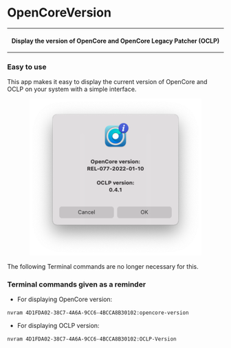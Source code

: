 # OpenCoreVersion

---

<h4 align="center">Display the version of OpenCore and OpenCore Legacy Patcher (OCLP)</h4>

---

### Easy to use

This app makes it easy to display the current version of OpenCore and OCLP on your system with a simple interface.


<p align="center"><img width="400" alt="OpenCoreVersion.app_GUI" src="https://github.com/alphascorp/OpenCoreVersion/blob/main/Screenshots/Main%20GUI.png"></p>

The following Terminal commands are no longer necessary for this.

### Terminal commands given as a reminder

  - For displaying OpenCore version:
```
nvram 4D1FDA02-38C7-4A6A-9CC6-4BCCA8B30102:opencore-version
```


  - For displaying OCLP version:
```
nvram 4D1FDA02-38C7-4A6A-9CC6-4BCCA8B30102:OCLP-Version
```


